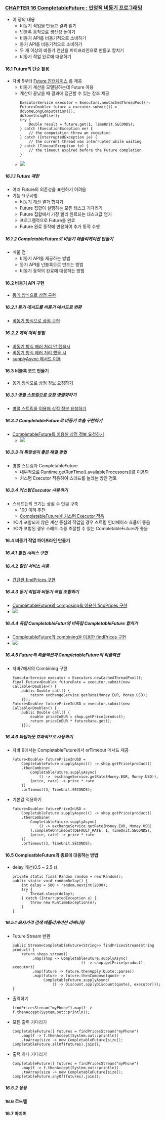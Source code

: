### [CHAPTER 16 CompletableFuture : 안정적 비동기 프로그래밍](https://livebook.manning.com/book/modern-java-in-action/chapter-16/)
* 이 장의 내용
    - 비동기 작업을 만들고 결과 얻기
    - 넌블록 동작으로 생산성 높이기
    - 비동기 API를 비동기적으로 소비하기
    - 동기 API를 비동기적으로 소비하기
    - 두 개 이상의 비동기 연산을 파이프라인으로 만들고 합치기
    - 비동기 작업 완료에 대응하기

#### 16.1 Future의 단순 활용
* 자바 5부터 [Future 인터페이스](https://docs.oracle.com/javase/8/docs/api/java/util/concurrent/Future.html) 를 제공
    - 비동기 계산을 모델링하는데 Future 이용
    - 계산이 끝났을 때 결과에 접근할 수 있는 참조 제공
        ``` 
        ExecutorService executor = Executors.newCachedThreadPool();
        Future<Double> future = executor.submit(()-> doSomeLongComputation());
        doSomethingElse();
        try {
            Double result = future.get(1, TimeUnit.SECONDS);
        } catch (ExecutionException ee) {
            // the computation threw an exception
        } catch (InterruptedException ie) {
            // the current thread was interrupted while waiting
        } catch (TimeoutException te) {
            // the timeout expired before the Future completion
        }
        ```
    - ![](images/future.PNG)
##### 16.1.1 Future 제한
* 여러 Future의 의존성을 표현하기 어려움
* 기능 요구사항
    - 비동기 계산 결과 합치기
    - Future 집합이 실행하는 모든 태스크 기다리기
    - Future 집합에서 가장 빨리 완료되는 태스크값 얻기
    - 프로그램적으로 Future를 완료
    - Future 완료 동작에 반응하여 추가 동작 수행
##### 16.1.2 CompletableFuture로 비동기 애플리케이션 만들기
* 배울 점
    - 비동기 API를 제공하는 방법
    - 동기 API를 넌블록으로 만드는 방법
    - 비동기 동작의 완료에 대응하는 방법
    
#### 16.2 비동기 API 구현
* [동기 방식으로 상점 구현](../../src/main/java/com/study/modern/ch16/ShopSync.java)
##### 16.2.1 동기 메서드를 비동기 메서드로 변환
* [비동기 방식으로 상점 구현](../../src/main/java/com/study/modern/ch16/ShopAsync.java)
##### 16.2.2 에러 처리 방법
* [비동기 방식 에러 처리 안 했을시](../../src/main/java/com/study/modern/ch16/ShopException.java)
* [비동기 방식 에러 처리 했을 시](../../src/main/java/com/study/modern/ch16/ShopExceptionally.java)
* [supplyAsync 메서드 이용](../../src/main/java/com/study/modern/ch16/ShopAsync.java)
#### 16.3 비블록 코드 만들기
* [동기 방식으로 상점 정보 요청하기](../../src/main/java/com/study/modern/ch16/nonblock/ShopTest.java)
##### 16.3.1 병렬 스트림으로 요청 병렬화하기
* [병렬 스트림을 이용해 상점 정보 요청하기](../../src/main/java/com/study/modern/ch16/nonblock/ShopTest.java)
##### 16.3.2 CompletableFuture로 비동기 호출 구현하기
* [CompletableFuture를 이용해 상점 정보 요청하기](../../src/main/java/com/study/modern/ch16/nonblock/ShopTest.java)
    - ![](images/sequentialVSParallel.PNG)
##### 16.3.3 더 확장성이 좋은 해결 방법
* 병렬 스트림과 CompletableFuture 
    - 내부적으로 Runtime.getRunTime().availableProcessors()를 이용함
    - 커스텀 Executor 적용하여 스레드를 늘리는 방안 검토
##### 16.3.4 커스텀 Executor 사용하기
* 스레드는의 크기는 상점 수 만큼 구축
    - 100 이하 추천
    - [CompletableFuture에 커스텀 Executor 적용](../../src/main/java/com/study/modern/ch16/nonblock/ShopTest.java)
* I/O가 포함되지 않은 계산 중심의 작업일 경우 스트림 인터페이스 효율이 좋음
* I/O가 포함된 경우 스레드 수를 조절할 수 있는 CompletableFuture가 좋음
#### 16.4 비동기 작업 파이프라인 만들기
##### 16.4.1 할인 서비스 구현
##### 16.4.2 할인 서비스 사용
* [간단한 findPrices 구현](../../src/main/java/com/study/modern/ch16/compose/BestDiscountPriceFinder.java)
##### 16.4.3 동기 작업과 비동기 작업 조합하기
* [CompletableFuture의 composing을 이용한 findPrices 구현](../../src/main/java/com/study/modern/ch16/compose/BestDiscountPriceFinder.java)
* ![](images/composing.PNG)
##### 16.4.4 독립 CompletableFutur와 비독립 CompletableFuture 합치기
* [CompletableFuture의 combining을 이용한 findPrices 구현](../../src/main/java/com/study/modern/ch16/combine/BestExchangePriceFinder.java)
* ![](images/combining.PNG)
##### 16.4.5 Future의 리플렉션과 CompletableFuture의 리플렉션
* 자바7에서의 Combining 구현
    ```
    ExecutorService executor = Executors.newCachedThreadPool();
    final Future<Double> futureRate = executor.submit(new Callable<Double>() {
        public Double call() {
            return exchangeService.getRate(Money.EUR, Money.USD);
        }});
    Future<Double> futurePriceInUSD = executor.submit(new Callable<Double>() {
        public Double call() {
            double priceInEUR = shop.getPrice(product);
            return priceInEUR * futureRate.get();
        }});
    ```
##### 16.4.6 타임아웃 효과적으로 사용하기
* 자바 9에서는 CompletableFuture에서 orTimeout 메서드 제공
    ```
    Future<Double> futurePriceInUSD =
        CompletableFuture.supplyAsync(() -> shop.getPrice(product))
        .thenCombine(
            CompletableFuture.supplyAsync(
                () ->  exchangeService.getRate(Money.EUR, Money.USD)),
            (price, rate) -> price * rate
        ))
        .orTimeout(3, TimeUnit.SECONDS);
    ```
* 기본값 적용하기
    ```
    Future<Double> futurePriceInUSD =
        CompletableFuture.supplyAsync(() -> shop.getPrice(product))
        .thenCombine(
            CompletableFuture.supplyAsync(
                () -> exchangeService.getRate(Money.EUR, Money.USD)
            ).completeOnTimeout(DEFAULT_RATE, 1, TimeUnit.SECONDS),
            (price, rate) -> price * rate
        ))
        .orTimeout(3, TimeUnit.SECONDS); 
    ```
#### 16.5 CompleatbleFuture의 종료에 대응하는 방법
* delay 개선(0.5 ~ 2.5 s)
    ```
    private static final Random random = new Random();
    public static void randomDelay() {
        int delay = 500 + random.nextInt(2000);
        try {
            Thread.sleep(delay);
        } catch (InterruptedException e) {
            throw new RuntimeException(e);
        }
    }
    ```
##### 16.5.1 최저가격 검색 애플리케이션 리팩터링
* Future Stream 반환
    ```
    public Stream<CompletableFuture<String>> findPricesStream(String product) {
        return shops.stream()
             .map(shop -> CompletableFuture.supplyAsync(
                                   () -> shop.getPrice(product), executor))
             .map(future -> future.thenApply(Quote::parse))
             .map(future -> future.thenCompose(quote ->
                  CompletableFuture.supplyAsync(
                      () -> Discount.applyDiscount(quote), executor)));
    } 
    ```
* 출력하기
    ```
    findPricesStream("myPhone").map(f -> f.thenAccept(System.out::println));
    ```
* 모든 출력 기다리기
    ```
    CompletableFuture[] futures = findPricesStream("myPhone")
        .map(f -> f.thenAccept(System.out::println))
        .toArray(size -> new CompletableFuture[size]);
    CompletableFuture.allOf(futures).join();
    ```
* 출력 하나 기다리기
    ```
    CompletableFuture[] futures = findPricesStream("myPhone")
        .map(f -> f.thenAccept(System.out::println))
        .toArray(size -> new CompletableFuture[size]);
    CompletableFuture.anyOf(futures).join();
    ```
##### 16.5.2 응용

#### 16.6 로드맵

#### 16.7 마치며